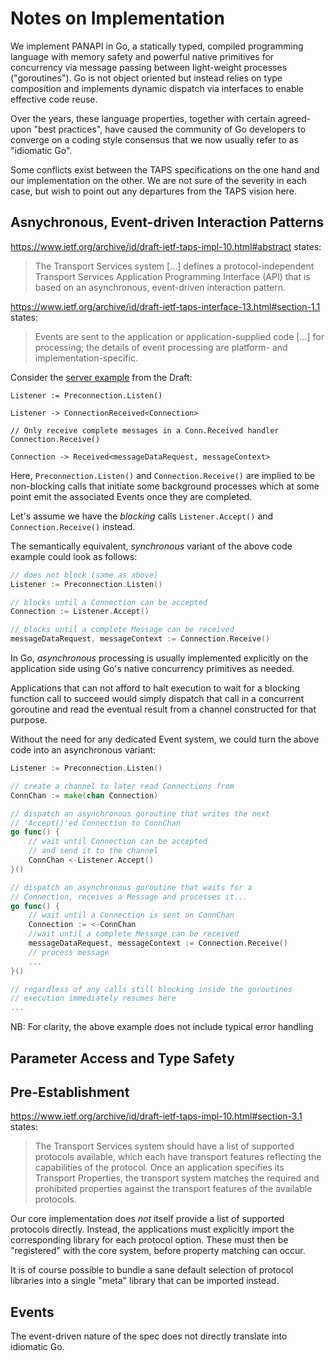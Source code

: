 # Notes on Implementation

We implement PANAPI in Go, a statically typed, compiled programming
language with memory safety and powerful native primitives for
concurrency via message passing between light-weight processes
("goroutines"). Go is not object oriented but instead relies on type
composition and implements dynamic dispatch via interfaces to enable
effective code reuse.

Over the years, these language properties, together with certain
agreed-upon "best practices", have caused the community of Go
developers to converge on a coding style consensus that we now usually
refer to as "idiomatic Go".

Some conflicts exist between the TAPS specifications on the one hand
and our implementation on the other. We are not sure of the severity
in each case, but wish to point out any departures from the TAPS
vision here.

## Asnychronous, Event-driven Interaction Patterns

https://www.ietf.org/archive/id/draft-ietf-taps-impl-10.html#abstract states:

> The Transport Services system [...] defines a protocol-independent
> Transport Services Application Programming Interface (API) that is
> based on an asynchronous, event-driven interaction pattern.

https://www.ietf.org/archive/id/draft-ietf-taps-interface-13.html#section-1.1 states:

> Events are sent to the application or application-supplied code
> [...] for processing; the details of event processing are platform-
> and implementation-specific.


Consider the [server
example](https://www.ietf.org/archive/id/draft-ietf-taps-interface-13.html#name-server-example)
from the Draft:

```
Listener := Preconnection.Listen()

Listener -> ConnectionReceived<Connection>

// Only receive complete messages in a Conn.Received handler
Connection.Receive()

Connection -> Received<messageDataRequest, messageContext>
```

Here, `Preconnection.Listen()` and `Connection.Receive()` are implied
to be non-blocking calls that initiate some background processes which
at some point emit the associated Events once they are completed.

Let's assume we have the _blocking_ calls `Listener.Accept()` and
`Connection.Receive()` instead.

The semantically equivalent, _synchronous_ variant of the above code
example could look as follows:

```Go
// does not block (same as above)
Listener := Preconnection.Listen()

// blocks until a Connection can be accepted
Connection := Listener.Accept()

// blocks until a complete Message can be received
messageDataRequest, messageContext := Connection.Receive()
```

In Go, _asynchronous_ processing is usually implemented
explicitly on the application side using Go's native concurrency
primitives as needed.

Applications that can not afford to halt execution to wait for a
blocking function call to succeed would simply dispatch that call in a
concurrent goroutine and read the eventual result from a channel
constructed for that purpose.

Without the need for any dedicated Event system, we could turn the
above code into an asynchronous variant:

```Go
Listener := Preconnection.Listen()

// create a channel to later read Connections from
ConnChan := make(chan Connection)

// dispatch an asynchronous goroutine that writes the next
// 'Accept()'ed Connection to ConnChan
go func() {
    // wait until Connection can be accepted
    // and send it to the channel
    ConnChan <-Listener.Accept()
}()

// dispatch an asynchronous goroutine that waits for a 
// Connection, receives a Message and processes it...
go func() {
    // wait until a Connection is sent on ConnChan
    Connection := <-ConnChan
    //wait until a complete Message can be received
    messageDataRequest, messageContext := Connection.Receive()
    // process message
    ...
}()

// regardless of any calls still blocking inside the goroutines
// execution immediately resumes here
...
```
NB: For clarity, the above example does not include typical error handling 

## Parameter Access and Type Safety






## Pre-Establishment

https://www.ietf.org/archive/id/draft-ietf-taps-impl-10.html#section-3.1 states: 

> The Transport Services system should have a list of supported protocols available, which each have transport features reflecting the capabilities of the protocol. Once an application specifies its Transport Properties, the transport system matches the required and prohibited properties against the transport features of the available protocols.

Our core implementation does _not_ itself provide a list of supported protocols directly. Instead, the applications must explicitly import the corresponding library for each protocol option. These must then be "registered" with the core system, before property matching can occur.

It is of course possible to bundle a sane default selection of protocol libraries into a single "meta" library that can be imported instead.


## Events

The event-driven nature of the spec does not directly translate into idiomatic Go. 
